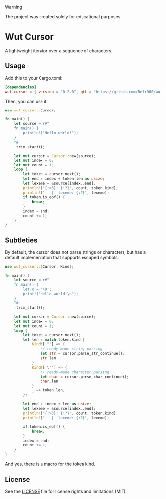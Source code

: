 > [!WARNING]
> The project was created solely for educational purposes.

# Wut Cursor

A lightweight iterator over a sequence of characters.

## Usage

Add this to your Cargo.toml:

```toml
[dependencies]
wut_cursor = { version = "0.2.0", git = "https://github.com/Refr900/wut_cursor"}
```

Then, you can use it:

```rust
use wut_cursor::Cursor;

fn main() {
    let source = r#"
    fn main() {
        println!("Hello world!");
    }
    "#
    .trim_start();

    let mut cursor = Cursor::new(source);
    let mut index = 0;
    let mut count = 1;
    loop {
        let token = cursor.next();
        let end = index + token.len as usize;
        let lexeme = &source[index..end];
        println!("{:>3}: {:?}", count, token.kind);
        println!("   |  lexeme: {:?}", lexeme);
        if token.is_eof() {
            break;
        }
        index = end;
        count += 1;
    }
}


```

## Subtleties

By default, the cursor does not parse strings or characters, but has a default implementation that supports escaped symbols.

```rust
use wut_cursor::{Cursor, Kind};

fn main() {
    let source = r#"
    fn main() {
        let c = '\0';
        print!("Hello world!\n");
    }
    "#
    .trim_start();

    let mut cursor = Cursor::new(source);
    let mut index = 0;
    let mut count = 1;
    loop {
        let token = cursor.next();
        let len = match token.kind {
            Kind!['"'] => {
                // ready-made string parsing
                let str = cursor.parse_str_continue();
                str.len
            }
            Kind!['\''] => {
                // ready-made character parsing
                let char = cursor.parse_char_continue();
                char.len
            }
            _ => token.len,
        };

        let end = index + len as usize;
        let lexeme = &source[index..end];
        println!("{:>3}: {:?}", count, token.kind);
        println!("   |  lexeme: {:?}", lexeme);

        if token.is_eof() {
            break;
        }
        index = end;
        count += 1;
    }
}
```

And yes, there is a macro for the token kind.

## License

See the [LICENSE](LICENSE) file for license rights and limitations (MIT).
